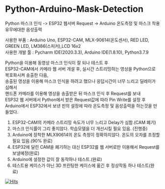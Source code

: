 # Python-Arduino-Mask-Detection
Python 마스크 인식 -> ESP32 웹서버 Request -> Arduino 온도측정 및 마스크 착용 유무에대한 음성출력 

사용한 부품 : Arduino Uno, ESP32-CAM, MLX-90614(온도센서), RED LED, GREEN LED, LM386(스피커),LCD 16x2  
사용한 개발 툴 : Pycharm IDE(2020.3.3), Arduino IDE(1.8.10), Python3.7.9  

Python을 이용해 동영상 마스크 인식이 잘 되나 테스트 후  
ESP32-CAM에서 카메라 웹 서버 개설 후, 실시간 스트리밍하는 영상을 Python으로 복호화시켜 송출한 다음,  
송출된 영상을 이용해 마스크 인식을 하려고 했으나 응답시간이 너무 느리고 딜레이가 심해서  
핸드폰 카메라를 이용해 영상을 송출받은 뒤 마스크 인식 후 Request를 보내  
ESP32 웹 서버에서 Python에서 받은 Request값에 따라 Pin Write를 설정 후  
Arduino에서 ESP32에서 보낸 핀의 설정에 따라 온도측정 및 음성출력을 하는것을 만들었다.  


1. ESP32-CAM의 카메라 스트리밍 속도가 너무 느리고 Delay가 심함.(CAM 폐기)  
2. 마스크 인식률이 그리 좋지않다. 학습모델을 더 개선시킬 필요 있음. (진행중)  
3. Arduino에 장착한 MLX90614의 온도 측정이 정확하지않다. 온도의 오차를 조정할 필요 있음.(90% 완료)  
4. ESP32에 달린 CAM을 폐기하는 대신 ESP32를 웹 서버로만 이용해서 Request를 보낼예정(완료)  
5. Arduino에 설정한 값이 잘 동작하나 테스트.(완료)  
6. 테스트용 케이스가 아닌 3D 프린팅한 케이스에 옮긴 후 정상작동 하나 테스트(완료)  


[![Hits](https://hits.seeyoufarm.com/api/count/incr/badge.svg?url=https%3A%2F%2Fgithub.com%2Fmoner050%2FPython-Arduino-Mask-Detection&count_bg=%2379C83D&title_bg=%23555555&icon=&icon_color=%23E7E7E7&title=hits&edge_flat=false)](https://hits.seeyoufarm.com)

